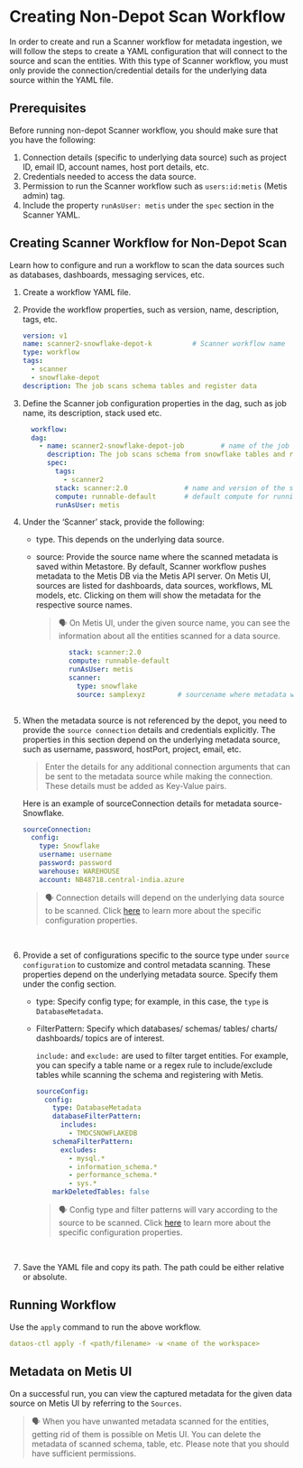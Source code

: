 # Creating Non-Depot Scan Workflow

In order to create and run a Scanner workflow for metadata ingestion, we will follow the steps to create a YAML configuration that will connect to the source and scan the entities. With this type of Scanner workflow, you must only provide the connection/credential details for the underlying data source within the YAML file.

## Prerequisites

Before running non-depot Scanner workflow, you should make sure that you have the following: 

1. Connection details (specific to underlying data source) such as project ID, email ID, account names, host port details, etc.
2. Credentials needed to access the data source.
3. Permission to run the Scanner workflow such as `users:id:metis` (Metis admin) tag.
4. Include the property `runAsUser: metis` under the `spec` section in the Scanner YAML.

## Creating Scanner Workflow for Non-Depot Scan

Learn how to configure and run a workflow to scan the data sources such as databases, dashboards, messaging services, etc.

1. Create a workflow YAML file. 
2. Provide the workflow properties, such as version, name, description, tags, etc.
    
    ```yaml
    version: v1
    name: scanner2-snowflake-depot-k          # Scanner workflow name
    type: workflow
    tags:
      - scanner
      - snowflake-depot
    description: The job scans schema tables and register data
    ```
    
3. Define the Scanner job configuration properties in the dag, such as job name, its description, stack used etc.
    
    ```yaml
      workflow:
      dag:
        - name: scanner2-snowflake-depot-job         # name of the job
          description: The job scans schema from snowflake tables and registers as datasets to metis2
          spec:
            tags:
              - scanner2
            stack: scanner:2.0              # name and version of the stack used
            compute: runnable-default       # default compute for running workflows
            runAsUser: metis
    ```
    
4. Under the ‘Scanner’ stack, provide the following: 
    -  type. This depends on the underlying data source. 
     - source: Provide the source name where the scanned metadata is saved within Metastore. By default, Scanner workflow pushes metadata to the Metis DB via the Metis API server. On Metis UI, sources are listed for dashboards, data sources, workflows, ML models, etc. Clicking on them will show the metadata for the respective source names.
        
        
        > 🗣 On Metis UI, under the given source name, you can see the information about all the entities scanned for a data source.
        
        
        
        ```yaml
                stack: scanner:2.0
                compute: runnable-default
                runAsUser: metis
                scanner:
                  type: snowflake
                  source: samplexyz        # sourcename where metadata will be saved
                  
        ```
        
5. When the metadata source is not referenced by the depot, you need to provide the `source connection` details and credentials explicitly. The properties in this section depend on the underlying metadata source, such as username, password, hostPort, project, email, etc. 
    
    > Enter the details for any additional connection arguments that can be sent to the metadata source while making the connection. These details must be added as Key-Value pairs.
    
    
    Here is an example of sourceConnection details for metadata source-Snowflake.
    
    ```yaml
    sourceConnection:
      config:
        type: Snowflake
        username: username
        password: password
        warehouse: WAREHOUSE
        account: NB48718.central-india.azure
    ```
    
    > 🗣 Connection details will depend on the underlying data source to be scanned. Click [here](./Creating%20Non-Depot%20Scan%20Workflow.md) to learn more about the specific configuration properties.
    
    <br>
    
6. Provide a set of configurations specific to the source type under `source configuration` to customize and control metadata scanning. These properties depend on the underlying metadata source. Specify them under the config section.
    - type: Specify config type; for example, in this case, the `type` is `DatabaseMetadata`.
    - FilterPattern: Specify which databases/ schemas/ tables/ charts/ dashboards/ topics are of interest.
        
        `include:` and `exclude:` are used to filter target entities. For example, you can specify a  table name or a regex rule to include/exclude tables while scanning the schema and registering with Metis.
        
        ```yaml
        sourceConfig:
          config:
            type: DatabaseMetadata
            databaseFilterPattern:
              includes:
                - TMDCSNOWFLAKEDB
            schemaFilterPattern:
              excludes:
                - mysql.*
                - information_schema.*
                - performance_schema.*
                - sys.*
            markDeletedTables: false
        ```
        
        
        > 🗣 Config type and filter patterns will vary according to the source to be scanned.  Click [here](./Creating%20Non-Depot%20Scan%20Workflow.md) to learn more about the specific configuration properties.

<br>

7. Save the YAML file and copy its path. The path could be either relative or absolute.

## Running Workflow

Use the `apply` command to run the above workflow.

```yaml
dataos-ctl apply -f <path/filename> -w <name of the workspace>
```

## Metadata on Metis UI

On a successful run, you can view the captured metadata for the given data source on Metis UI by referring to the `Sources`.

> 🗣 When you have unwanted metadata scanned for the entities, getting rid of them is possible on Metis UI. You can delete the metadata of scanned schema, table, etc. Please note that you should have sufficient permissions.